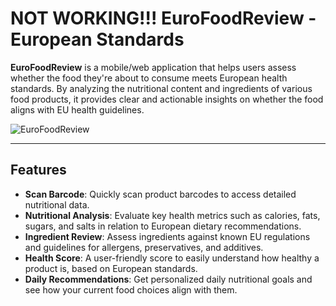 # NOT WORKING!!! EuroFoodReview - European Standards

**EuroFoodReview** is a mobile/web application that helps users assess whether the food they're about to consume meets European health standards. By analyzing the nutritional content and ingredients of various food products, it provides clear and actionable insights on whether the food aligns with EU health guidelines.

![EuroFoodReview](https://i.imgur.com/NwuHUIq.png)

---

## Features

- **Scan Barcode**: Quickly scan product barcodes to access detailed nutritional data.
- **Nutritional Analysis**: Evaluate key health metrics such as calories, fats, sugars, and salts in relation to European dietary recommendations.
- **Ingredient Review**: Assess ingredients against known EU regulations and guidelines for allergens, preservatives, and additives.
- **Health Score**: A user-friendly score to easily understand how healthy a product is, based on European standards.
- **Daily Recommendations**: Get personalized daily nutritional goals and see how your current food choices align with them.
